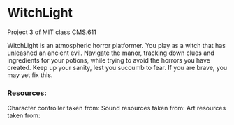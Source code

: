 # WitchLight

Project 3 of MIT class CMS.611

WitchLight is an atmospheric horror platformer. You play as a witch that has unleashed an ancient evil. Navigate the manor, tracking down clues and ingredients for your potions, while trying to avoid the horrors you have created. Keep up your sanity, lest you succumb to fear. If you are brave, you may yet fix this.

### Resources:

Character controller taken from:
Sound resources taken from:
Art resources taken from: